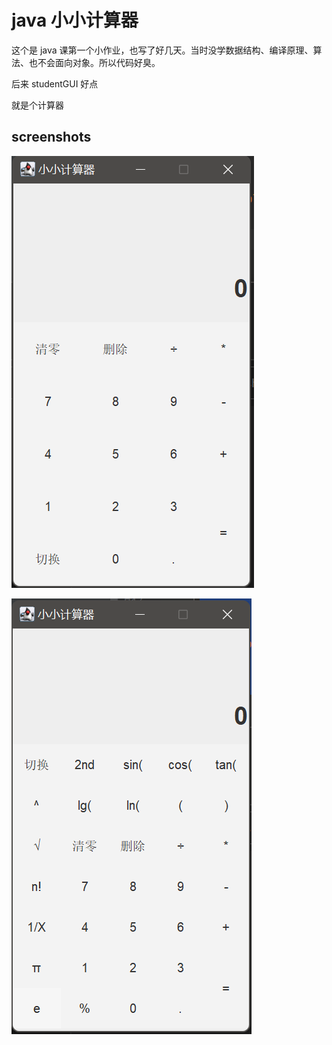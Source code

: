 
# java 小小计算器

这个是 java 课第一个小作业，也写了好几天。当时没学数据结构、编译原理、算法、也不会面向对象。所以代码好臭。

后来 studentGUI 好点

就是个计算器

## screenshots

![1](./screenshots/184659.png)

![2](./screenshots/184736.png)